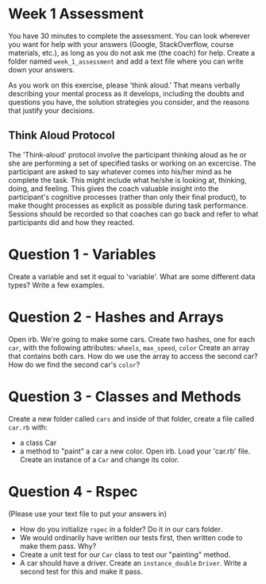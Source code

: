 
# Week 1 Assessment  
You have 30 minutes to complete the assessment. You can look wherever you want for help with your answers (Google, StackOverflow, course materials, etc.), as long as you do not ask me (the coach) for help. Create a folder named `week_1_assessment` and add a text file where you can write down your answers.

As you work on this exercise, please 'think aloud.' That means verbally describing your mental process as it develops, including the doubts and questions you have, the solution strategies you consider, and the reasons that justify your decisions.

## Think Aloud Protocol

The 'Think-aloud' protocol involve the participant thinking aloud as he or she are performing a set of specified tasks or working on an excercise. The participant are asked to say whatever comes into his/her mind as he complete the task. This might include what he/she is looking at, thinking, doing, and feeling. This gives the coach valuable insight into the participant's cognitive processes (rather than only their final product), to make thought processes as explicit as possible during task performance. Sessions should be recorded so that coaches can go back and refer to what participants did and how they reacted.

# Question 1 - Variables
Create a variable and set it equal to 'variable'.
What are some different data types? Write a few examples.

# Question 2 - Hashes and Arrays
Open irb. We're going to make some cars. Create two hashes, one for each `car`, with the following attributes: `wheels`, `max_speed`, `color`
Create an array that contains both cars.
How do we use the array to access the second car? How do we find the second car's `color`?

# Question 3 - Classes and Methods
Create a new folder called `cars` and inside of that folder, create a file called `car.rb` with:

* a class Car
* a method to "paint" a car a new color. Open irb. Load your 'car.rb' file. Create an instance of a `Car` and change its color.

# Question 4 - Rspec
(Please use your text file to put your answers in)

* How do you initialize `rspec` in a folder? Do it in our cars folder.
* We would ordinarily have written our tests first, then written code to make them pass. Why?
* Create a unit test for our `Car` class to test our "painting" method.
* A car should have a driver. Create an `instance_double` `Driver`. Write a second test for this and make it pass.

